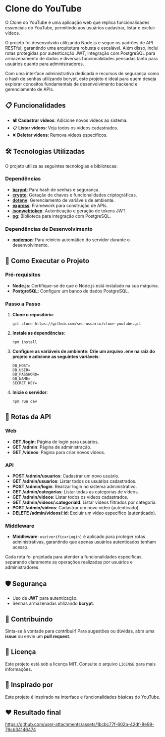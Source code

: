 # Clone do YouTube

O Clone do YouTube é uma aplicação web que replica funcionalidades essenciais do YouTube, permitindo aos usuários cadastrar, listar e excluir vídeos.

O projeto foi desenvolvido utilizando Node.js e segue os padrões de API RESTful, garantindo uma arquitetura robusta e escalável. Além disso, inclui rotas protegidas por autenticação JWT, integração com PostgreSQL para armazenamento de dados e diversas funcionalidades pensadas tanto para usuários quanto para administradores.

Com uma interface administrativa dedicada e recursos de segurança como o hash de senhas utilizando bcrypt, este projeto é ideal para quem deseja explorar conceitos fundamentais de desenvolvimento backend e gerenciamento de APIs.

## 📋 Funcionalidades

- 📽 **Cadastrar vídeos**: Adicione novos vídeos ao sistema.
- 📋 **Listar vídeos**: Veja todos os vídeos cadastrados.
- ❌ **Deletar vídeos**: Remova vídeos específicos.

## 🛠️ Tecnologias Utilizadas

O projeto utiliza as seguintes tecnologias e bibliotecas:

### Dependências
- **[bcrypt](https://www.npmjs.com/package/bcrypt)**: Para hash de senhas e segurança.
- **[crypto](https://nodejs.org/api/crypto.html)**: Geração de chaves e funcionalidades criptográficas.
- **[dotenv](https://www.npmjs.com/package/dotenv)**: Gerenciamento de variáveis de ambiente.
- **[express](https://expressjs.com/)**: Framework para construção de APIs.
- **[jsonwebtoken](https://www.npmjs.com/package/jsonwebtoken)**: Autenticação e geração de tokens JWT.
- **[pg](https://node-postgres.com/)**: Biblioteca para integração com PostgreSQL.

### Dependências de Desenvolvimento
- **[nodemon](https://www.npmjs.com/package/nodemon)**: Para reinício automático do servidor durante o desenvolvimento.


## 🚀 Como Executar o Projeto

### Pré-requisitos
- **Node.js**: Certifique-se de que o Node.js está instalado na sua máquina.
- **PostgreSQL**: Configure um banco de dados PostgreSQL.

### Passo a Passo
1. **Clone o repositório**:
   ```   
   git clone https://github.com/seu-usuario/clone-youtube.git
2. **Instale as dependências**:
   ```  
   npm install
3. **Configure as variáveis de ambiente: Crie um arquivo .env na raiz do projeto e adicione as seguintes variáveis**:

   ```  
   DB_HOST=
   DB_USER=
   DB_PASSWORD=
   DB_NAME=
   SECRET_KEY=
4. **Inicie o servidor**:
   ```  
   npm run dev
## 🧪 Rotas da API

### Web
- **GET /login**: Página de login para usuários.
- **GET /admin**: Página de administração.
- **GET /videos**: Página para criar novos vídeos.

### API
- **POST /admin/usuarios**: Cadastrar um novo usuário.
- **GET /admin/usuarios**: Listar todos os usuários cadastrados.
- **POST /admin/login**: Realizar login no sistema administrativo.
- **GET /admin/categorias**: Listar todas as categorias de vídeos.
- **GET /admin/videos**: Listar todos os vídeos cadastrados.
- **GET /admin/videos/:categoriaId**: Listar vídeos filtrados por categoria.
- **POST /admin/videos**: Cadastrar um novo vídeo (autenticado).
- **DELETE /admin/videos/:id**: Excluir um vídeo específico (autenticado).

### Middleware
- **Middleware**: `use(verificarLogin)` é aplicado para proteger rotas administrativas, garantindo que apenas usuários autenticados tenham acesso.


Cada rota foi projetada para atender a funcionalidades específicas, separando claramente as operações realizadas por usuários e administradores.


## 🛡️ Segurança

- Uso de **JWT** para autenticação.
- Senhas armazenadas utilizando **bcrypt**.


## 🤝 Contribuindo

Sinta-se à vontade para contribuir! Para sugestões ou dúvidas, abra uma **issue** ou envie um **pull request**.


## 📝 Licença

Este projeto está sob a licença MIT. Consulte o arquivo `LICENSE` para mais informações.


## 🌟 Inspirado por

Este projeto é inspirado na interface e funcionalidades básicas do YouTube.

## ❤️ Resultado final
https://github.com/user-attachments/assets/1bcbc77f-602a-42df-8e99-76cb34146474



